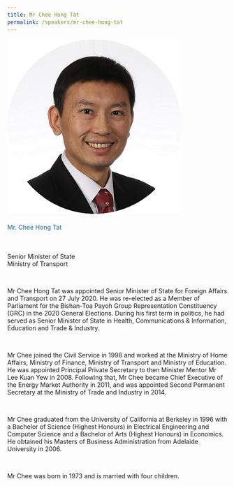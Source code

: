 ```yaml
---
title: Mr Chee Hong Tat
permalink: /speakers/mr-chee-hong-tat
---
```

<div class="row">
            <div class="col is-3">
              <img src="images/speakers/CheeHongTat.png">
            </div>
            <div class="col is-9 speaker-details">
              <h4>Mr. Chee Hong Tat</h4><br>
<p>Senior Minister of State<br>
Ministry of Transport</p><br>
<p>Mr Chee Hong Tat was appointed Senior Minister of State for Foreign Affairs and Transport on 27 July 2020. He was re-elected as a Member of Parliament for the Bishan-Toa Payoh Group Representation Constituency (GRC) in the 2020 General Elections. During his first term in politics, he had served as Senior Minister of State in Health, Communications & Information, Education and Trade & Industry.</p><br>
<p>
Mr Chee joined the Civil Service in 1998 and worked at the Ministry of Home Affairs, Ministry of Finance, Ministry of Transport and Ministry of Education. He was appointed Principal Private Secretary to then Minister Mentor Mr Lee Kuan Yew in 2008. Following that, Mr Chee became Chief Executive of the Energy Market Authority in 2011, and was appointed Second Permanent Secretary at the Ministry of Trade and Industry in 2014.</p><br>
<p>
Mr Chee graduated from the University of California at Berkeley in 1996 with a Bachelor of Science (Highest Honours) in Electrical Engineering and Computer Science and a Bachelor of Arts (Highest Honours) in Economics. He obtained his Masters of Business Administration from Adelaide University in 2006.</p><br>
<p>
Mr Chee was born in 1973 and is married with four children.</p>
            </div>
          </div> 
					
<style type="text/css"> 
    .is-left{
      text-align: left;
    }
    h4{
      font-weight: 500; 
      color: #337B9A !important;
    }
     .speaker-details p { text-align: justified; }
  </style>